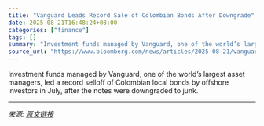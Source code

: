 ```yaml
---
title: "Vanguard Leads Record Sale of Colombian Bonds After Downgrade"
date: 2025-08-21T16:48:24+08:00
categories: ["finance"]
tags: []
summary: "Investment funds managed by Vanguard, one of the world’s largest asset managers, led a record selloff of Colombian local bonds by offshore investors in July, after the notes were downgraded to junk."
source_url: "https://www.bloomberg.com/news/articles/2025-08-21/vanguard-leads-record-sale-of-colombian-bonds-after-downgrade"
---
```


Investment funds managed by Vanguard, one of the world’s largest asset managers, led a record selloff of Colombian local bonds by offshore investors in July, after the notes were downgraded to junk.

---

*来源: [原文链接](https://www.bloomberg.com/news/articles/2025-08-21/vanguard-leads-record-sale-of-colombian-bonds-after-downgrade)*
